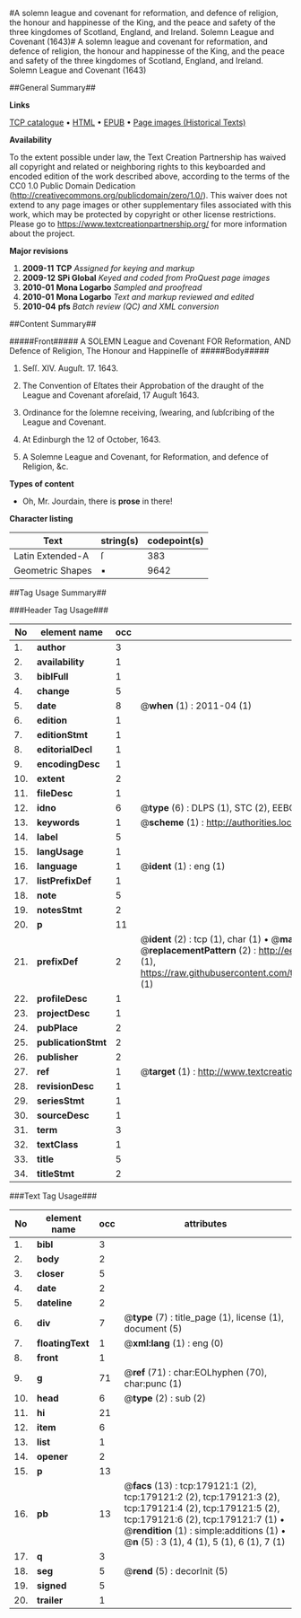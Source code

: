 #A solemn league and covenant for reformation, and defence of religion, the honour and happinesse of the King, and the peace and safety of the three kingdomes of Scotland, England, and Ireland. Solemn League and Covenant (1643)#
A solemn league and covenant for reformation, and defence of religion, the honour and happinesse of the King, and the peace and safety of the three kingdomes of Scotland, England, and Ireland.
Solemn League and Covenant (1643)

##General Summary##

**Links**

[TCP catalogue](http://www.ota.ox.ac.uk/tcp/)  • 
[HTML](http://tei.it.ox.ac.uk/tcp/Texts-HTML/free/B05/B05905.html)  • 
[EPUB](http://tei.it.ox.ac.uk/tcp/Texts-EPUB/free/B05/B05905.epub) • 
[Page images (Historical Texts)](https://historicaltexts.jisc.ac.uk/eebo-52529007e)

**Availability**

To the extent possible under law, the Text Creation Partnership has waived all copyright and related or neighboring rights to this keyboarded and encoded edition of the work described above, according to the terms of the CC0 1.0 Public Domain Dedication (http://creativecommons.org/publicdomain/zero/1.0/). This waiver does not extend to any page images or other supplementary files associated with this work, which may be protected by copyright or other license restrictions. Please go to https://www.textcreationpartnership.org/ for more information about the project.

**Major revisions**

1. __2009-11__ __TCP__ *Assigned for keying and markup*
1. __2009-12__ __SPi Global__ *Keyed and coded from ProQuest page images*
1. __2010-01__ __Mona Logarbo__ *Sampled and proofread*
1. __2010-01__ __Mona Logarbo__ *Text and markup reviewed and edited*
1. __2010-04__ __pfs__ *Batch review (QC) and XML conversion*

##Content Summary##

#####Front#####
A SOLEMN League and Covenant FOR Reformation, AND Defence of Religion, The Honour and Happineſſe of 
#####Body#####

1. Seſſ. XIV. Auguſt. 17. 1643.

1. The Convention of Eſtates their Approbation of the draught of the League and Covenant aforeſaid, 17 Auguſt 1643.

1. Ordinance for the ſolemne receiving, ſwearing, and ſubſcribing of the League and Covenant.

1. At Edinburgh the 12 of October, 1643.

1. A Solemne League and Covenant, for Reformation, and defence of Religion, &c.

**Types of content**

  * Oh, Mr. Jourdain, there is **prose** in there!

**Character listing**


|Text|string(s)|codepoint(s)|
|---|---|---|
|Latin Extended-A|ſ|383|
|Geometric Shapes|▪|9642|

##Tag Usage Summary##

###Header Tag Usage###

|No|element name|occ|attributes|
|---|---|---|---|
|1.|__author__|3||
|2.|__availability__|1||
|3.|__biblFull__|1||
|4.|__change__|5||
|5.|__date__|8| @__when__ (1) : 2011-04 (1)|
|6.|__edition__|1||
|7.|__editionStmt__|1||
|8.|__editorialDecl__|1||
|9.|__encodingDesc__|1||
|10.|__extent__|2||
|11.|__fileDesc__|1||
|12.|__idno__|6| @__type__ (6) : DLPS (1), STC (2), EEBO-CITATION (1), OCLC (1), VID (1)|
|13.|__keywords__|1| @__scheme__ (1) : http://authorities.loc.gov/ (1)|
|14.|__label__|5||
|15.|__langUsage__|1||
|16.|__language__|1| @__ident__ (1) : eng (1)|
|17.|__listPrefixDef__|1||
|18.|__note__|5||
|19.|__notesStmt__|2||
|20.|__p__|11||
|21.|__prefixDef__|2| @__ident__ (2) : tcp (1), char (1)  •  @__matchPattern__ (2) : ([0-9\-]+):([0-9IVX]+) (1), (.+) (1)  •  @__replacementPattern__ (2) : http://eebo.chadwyck.com/downloadtiff?vid=$1&page=$2 (1), https://raw.githubusercontent.com/textcreationpartnership/Texts/master/tcpchars.xml#$1 (1)|
|22.|__profileDesc__|1||
|23.|__projectDesc__|1||
|24.|__pubPlace__|2||
|25.|__publicationStmt__|2||
|26.|__publisher__|2||
|27.|__ref__|1| @__target__ (1) : http://www.textcreationpartnership.org/docs/. (1)|
|28.|__revisionDesc__|1||
|29.|__seriesStmt__|1||
|30.|__sourceDesc__|1||
|31.|__term__|3||
|32.|__textClass__|1||
|33.|__title__|5||
|34.|__titleStmt__|2||


###Text Tag Usage###

|No|element name|occ|attributes|
|---|---|---|---|
|1.|__bibl__|3||
|2.|__body__|2||
|3.|__closer__|5||
|4.|__date__|2||
|5.|__dateline__|2||
|6.|__div__|7| @__type__ (7) : title_page (1), license (1), document (5)|
|7.|__floatingText__|1| @__xml:lang__ (1) : eng (0)|
|8.|__front__|1||
|9.|__g__|71| @__ref__ (71) : char:EOLhyphen (70), char:punc (1)|
|10.|__head__|6| @__type__ (2) : sub (2)|
|11.|__hi__|21||
|12.|__item__|6||
|13.|__list__|1||
|14.|__opener__|2||
|15.|__p__|13||
|16.|__pb__|13| @__facs__ (13) : tcp:179121:1 (2), tcp:179121:2 (2), tcp:179121:3 (2), tcp:179121:4 (2), tcp:179121:5 (2), tcp:179121:6 (2), tcp:179121:7 (1)  •  @__rendition__ (1) : simple:additions (1)  •  @__n__ (5) : 3 (1), 4 (1), 5 (1), 6 (1), 7 (1)|
|17.|__q__|3||
|18.|__seg__|5| @__rend__ (5) : decorInit (5)|
|19.|__signed__|5||
|20.|__trailer__|1||
